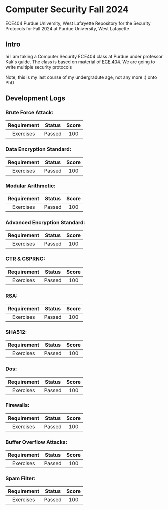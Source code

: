 # Computer Security Fall 2024 

ECE404 Purdue University, West Lafayette
Repository for the Security Protocols for Fall 2024 at Purdue University, West Lafayette
## Intro
hi I am taking a Computer Security ECE404 class at Purdue under professor Kak's guide. The class is based on material of [ECE 404](https://engineering.purdue.edu/kak/compsec/Lectures.html). We are going to write multiple security protocols 

Note, this is my last course of my undergradute age, not any more :) onto PhD 

## Development Logs

### Brute Force Attack: 

| Requirement 	 | Status       | Score        |
| :-------------:| :----------: | :----------: |
| Exercises      | Passed       | 100   |


### Data Encryption Standard: 

| Requirement 	 | Status       | Score        |
| :-------------:| :----------: | :----------: |
| Exercises      | Passed       | 100   |


### Modular Arithmetic: 

| Requirement 	 | Status       | Score        |
| :-------------:| :----------: | :----------: |
| Exercises      | Passed       | 100   |


### Advanced Encryption Standard: 

| Requirement 	 | Status       | Score        |
| :-------------:| :----------: | :----------: |
| Exercises      | Passed       | 100   |


### CTR & CSPRNG: 

| Requirement 	 | Status       | Score        |
| :-------------:| :----------: | :----------: |
| Exercises      | Passed       | 100   |


### RSA: 

| Requirement 	 | Status       | Score        |
| :-------------:| :----------: | :----------: |
| Exercises      | Passed       | 100   |


### SHA512: 

| Requirement 	 | Status       | Score        |
| :-------------:| :----------: | :----------: |
| Exercises      | Passed       | 100   |


### Dos: 

| Requirement 	 | Status       | Score        |
| :-------------:| :----------: | :----------: |
| Exercises      | Passed       | 100   |


### Firewalls: 

| Requirement 	 | Status       | Score        |
| :-------------:| :----------: | :----------: |
| Exercises      | Passed       | 100   |


### Buffer Overflow Attacks: 

| Requirement 	 | Status       | Score        |
| :-------------:| :----------: | :----------: |
| Exercises      | Passed       | 100   |


### Spam Filter: 

| Requirement 	 | Status       | Score        |
| :-------------:| :----------: | :----------: |
| Exercises      | Passed       | 100   |




